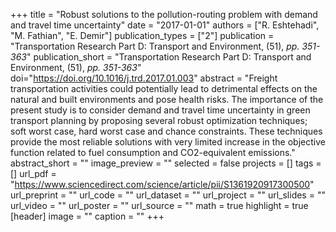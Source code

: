 +++
title = "Robust solutions to the pollution-routing problem with demand and travel time uncertainty"
date = "2017-01-01"
authors = ["R. Eshtehadi", "M. Fathian", "E. Demir"]
publication_types = ["2"]
publication = "Transportation Research Part D: Transport and Environment, (51), _pp. 351-363_"
publication_short = "Transportation Research Part D: Transport and Environment, (51), _pp. 351-363_"
doi="https://doi.org/10.1016/j.trd.2017.01.003"
abstract = "Freight transportation activities could potentially lead to detrimental effects on the natural and built environments and pose health risks. The importance of the present study is to consider demand and travel time uncertainty in green transport planning by proposing several robust optimization techniques; soft worst case, hard worst case and chance constraints. These techniques provide the most reliable solutions with very limited increase in the objective function related to fuel consumption and CO2-equivalent emissions."
abstract_short = ""
image_preview = ""
selected = false
projects = []
tags = []
url_pdf = "https://www.sciencedirect.com/science/article/pii/S1361920917300500"
url_preprint = ""
url_code = ""
url_dataset = ""
url_project = ""
url_slides = ""
url_video = ""
url_poster = ""
url_source = ""
math = true
highlight = true
[header]
image = ""
caption = ""
+++
